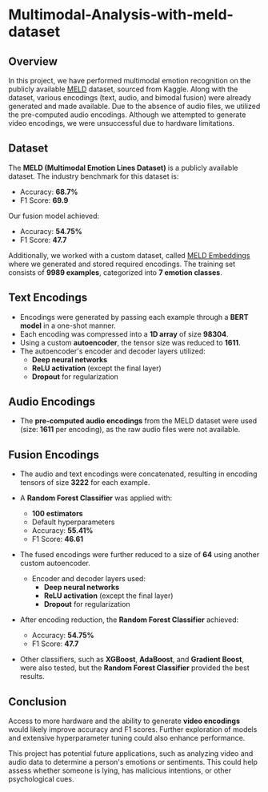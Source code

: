 # Multimodal-Analysis-with-meld-dataset
## Overview
In this project, we have performed multimodal emotion recognition on the publicly available [MELD](https://www.kaggle.com/datasets/zaber666/meld-dataset) dataset, sourced from Kaggle. Along with the dataset, various encodings (text, audio, and bimodal fusion) were already generated and made available. Due to the absence of audio files, we utilized the pre-computed audio encodings. Although we attempted to generate video encodings, we were unsuccessful due to hardware limitations.

## Dataset
The **MELD (Multimodal Emotion Lines Dataset)** is a publicly available dataset. The industry benchmark for this dataset is:
- Accuracy: **68.7%**
- F1 Score: **69.9**

Our fusion model achieved:
- Accuracy: **54.75%**
- F1 Score: **47.7**

Additionally, we worked with a custom dataset, called [MELD Embeddings](https://www.kaggle.com/datasets/sagnikdebnath007/meld-embeddings/data) where we generated and stored required encodings. The training set consists of **9989 examples**, categorized into **7 emotion classes**.

## Text Encodings
- Encodings were generated by passing each example through a **BERT model** in a one-shot manner.
- Each encoding was compressed into a **1D array** of size **98304**.
- Using a custom **autoencoder**, the tensor size was reduced to **1611**.
- The autoencoder's encoder and decoder layers utilized:
  - **Deep neural networks**
  - **ReLU activation** (except the final layer)
  - **Dropout** for regularization

## Audio Encodings
- The **pre-computed audio encodings** from the MELD dataset were used (size: **1611** per encoding), as the raw audio files were not available.

## Fusion Encodings
- The audio and text encodings were concatenated, resulting in encoding tensors of size **3222** for each example.
- A **Random Forest Classifier** was applied with:
  - **100 estimators**
  - Default hyperparameters
  - Accuracy: **55.41%**
  - F1 Score: **46.61**
  
- The fused encodings were further reduced to a size of **64** using another custom autoencoder.
  - Encoder and decoder layers used:
    - **Deep neural networks**
    - **ReLU activation** (except the final layer)
    - **Dropout** for regularization

- After encoding reduction, the **Random Forest Classifier** achieved:
  - Accuracy: **54.75%**
  - F1 Score: **47.7**

- Other classifiers, such as **XGBoost**, **AdaBoost**, and **Gradient Boost**, were also tested, but the **Random Forest Classifier** provided the best results.

## Conclusion
Access to more hardware and the ability to generate **video encodings** would likely improve accuracy and F1 scores. Further exploration of models and extensive hyperparameter tuning could also enhance performance.

This project has potential future applications, such as analyzing video and audio data to determine a person's emotions or sentiments. This could help assess whether someone is lying, has malicious intentions, or other psychological cues.
